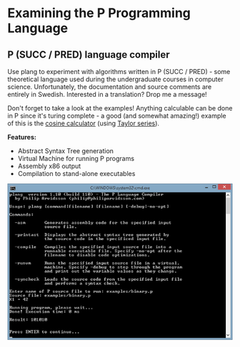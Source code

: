 # Examining the P Programming Language

## P (SUCC / PRED) language compiler

Use plang to experiment with algorithms written in P (SUCC / PRED) - some theoretical language used during the undergraduate courses in computer science. Unfortunately, the documentation and source comments are entirely in Swedish. Interested in a translation? Drop me a message!

Don't forget to take a look at the examples! Anything calculable can be done in P since it's turing complete - a good (and somewhat amazing!) example of this is the [cosine calculator](plang/examples/cos.p) (using [Taylor series](https://en.wikipedia.org/wiki/Taylor_series)).

**Features:**

* Abstract Syntax Tree generation
* Virtual Machine for running P programs
* Assembly x86 output
* Compilation to stand-alone executables

<img src="plang/images/plang.png" alt="" />
